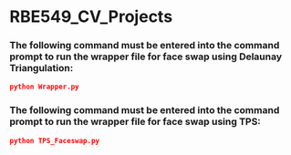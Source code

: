 # RBE549_CV_Projects

### The following command must be entered into the command prompt to run the wrapper file for face swap using Delaunay Triangulation:
```json
python Wrapper.py
```
### The following command must be entered into the command prompt to run the wrapper file for face swap using TPS:
```json
python TPS_Faceswap.py
```